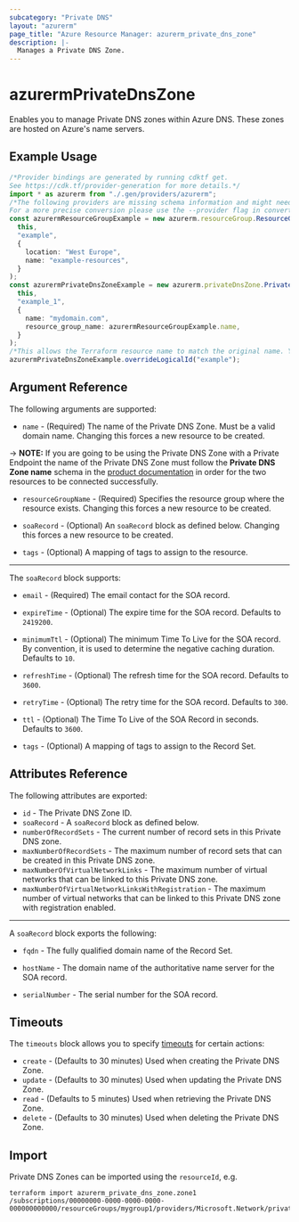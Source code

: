 ```yaml
---
subcategory: "Private DNS"
layout: "azurerm"
page_title: "Azure Resource Manager: azurerm_private_dns_zone"
description: |-
  Manages a Private DNS Zone.
---
```


# azurermPrivateDnsZone

Enables you to manage Private DNS zones within Azure DNS. These zones are hosted on Azure's name servers.

## Example Usage

```typescript
/*Provider bindings are generated by running cdktf get.
See https://cdk.tf/provider-generation for more details.*/
import * as azurerm from "./.gen/providers/azurerm";
/*The following providers are missing schema information and might need manual adjustments to synthesize correctly: azurerm.
For a more precise conversion please use the --provider flag in convert.*/
const azurermResourceGroupExample = new azurerm.resourceGroup.ResourceGroup(
  this,
  "example",
  {
    location: "West Europe",
    name: "example-resources",
  }
);
const azurermPrivateDnsZoneExample = new azurerm.privateDnsZone.PrivateDnsZone(
  this,
  "example_1",
  {
    name: "mydomain.com",
    resource_group_name: azurermResourceGroupExample.name,
  }
);
/*This allows the Terraform resource name to match the original name. You can remove the call if you don't need them to match.*/
azurermPrivateDnsZoneExample.overrideLogicalId("example");

```

## Argument Reference

The following arguments are supported:

* `name` - (Required) The name of the Private DNS Zone. Must be a valid domain name. Changing this forces a new resource to be created.

\-> **NOTE:** If you are going to be using the Private DNS Zone with a Private Endpoint the name of the Private DNS Zone must follow the **Private DNS Zone name** schema in the [product documentation](https://docs.microsoft.com/azure/private-link/private-endpoint-dns#virtual-network-and-on-premises-workloads-using-a-dns-forwarder) in order for the two resources to be connected successfully.

*   `resourceGroupName` - (Required) Specifies the resource group where the resource exists. Changing this forces a new resource to be created.

*   `soaRecord` - (Optional) An `soaRecord` block as defined below. Changing this forces a new resource to be created.

*   `tags` - (Optional) A mapping of tags to assign to the resource.

***

The `soaRecord` block supports:

*   `email` - (Required) The email contact for the SOA record.

*   `expireTime` - (Optional) The expire time for the SOA record. Defaults to `2419200`.

*   `minimumTtl` - (Optional) The minimum Time To Live for the SOA record. By convention, it is used to determine the negative caching duration. Defaults to `10`.

*   `refreshTime` - (Optional) The refresh time for the SOA record. Defaults to `3600`.

*   `retryTime` - (Optional) The retry time for the SOA record. Defaults to `300`.

*   `ttl` - (Optional) The Time To Live of the SOA Record in seconds. Defaults to `3600`.

*   `tags` - (Optional) A mapping of tags to assign to the Record Set.

## Attributes Reference

The following attributes are exported:

* `id` - The Private DNS Zone ID.
* `soaRecord` - A `soaRecord` block as defined below.
* `numberOfRecordSets` - The current number of record sets in this Private DNS zone.
* `maxNumberOfRecordSets` - The maximum number of record sets that can be created in this Private DNS zone.
* `maxNumberOfVirtualNetworkLinks` - The maximum number of virtual networks that can be linked to this Private DNS zone.
* `maxNumberOfVirtualNetworkLinksWithRegistration` - The maximum number of virtual networks that can be linked to this Private DNS zone with registration enabled.

***

A `soaRecord` block exports the following:

*   `fqdn` - The fully qualified domain name of the Record Set.

*   `hostName` - The domain name of the authoritative name server for the SOA record.

*   `serialNumber` - The serial number for the SOA record.

## Timeouts

The `timeouts` block allows you to specify [timeouts](https://www.terraform.io/language/resources/syntax#operation-timeouts) for certain actions:

* `create` - (Defaults to 30 minutes) Used when creating the Private DNS Zone.
* `update` - (Defaults to 30 minutes) Used when updating the Private DNS Zone.
* `read` - (Defaults to 5 minutes) Used when retrieving the Private DNS Zone.
* `delete` - (Defaults to 30 minutes) Used when deleting the Private DNS Zone.

## Import

Private DNS Zones can be imported using the `resourceId`, e.g.

```console
terraform import azurerm_private_dns_zone.zone1 /subscriptions/00000000-0000-0000-0000-000000000000/resourceGroups/mygroup1/providers/Microsoft.Network/privateDnsZones/zone1
```
